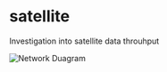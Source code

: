 # satellite
Investigation into satellite data throuhput

![Network Duagram](Images/satellire_test(4).png)
